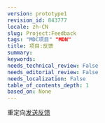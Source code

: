 ```yaml
---
version: prototype1
revision_id: 843777
locale: zh-CN
slug: Project:Feedback
tags: "MDC项目" "MDN"
title: 项目:反馈
summary: 
keywords: 
needs_technical_review: False
needs_editorial_review: False
needs_localization: False
table_of_contents_depth: 1
based_on: None
---
```

<p>重定向<a class="redirect" href="https://developer.mozilla.org/zh-CN/docs/MDN/Feedback">发送反馈</a></p>


